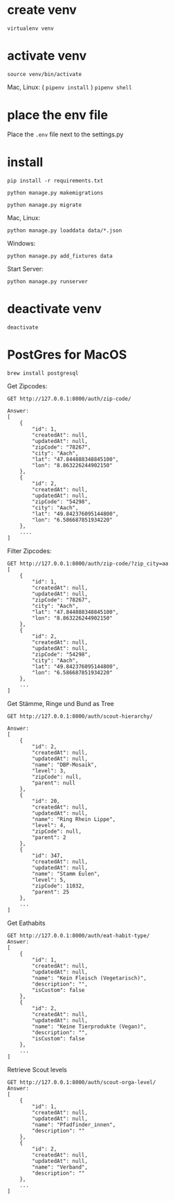 # create venv
`virtualenv venv`

# activate venv
`source venv/bin/activate`

Mac, Linux: ( `pipenv install` )
             `pipenv shell`

# place the env file
Place the `.env` file next to the settings.py

# install
`pip install -r requirements.txt`

`python manage.py makemigrations`

`python manage.py migrate`

Mac, Linux:

`python manage.py loaddata data/*.json`

Windows: 

`python manage.py add_fixtures data`

Start Server:

`python manage.py runserver`

# deactivate venv
`deactivate`

# PostGres for MacOS
`brew install postgresql`

Get Zipcodes:
    
    GET http://127.0.0.1:8000/auth/zip-code/

    Answer:
    [
        {
            "id": 1,
            "createdAt": null,
            "updatedAt": null,
            "zipCode": "78267",
            "city": "Aach",
            "lat": "47.844888348845100",
            "lon": "8.863226244902150"
        },
        {
            "id": 2,
            "createdAt": null,
            "updatedAt": null,
            "zipCode": "54298",
            "city": "Aach",
            "lat": "49.842376095144800",
            "lon": "6.586687851934220"
        },
        ....
    ]

Filter Zipcodes:

    GET http://127.0.0.1:8000/auth/zip-code/?zip_city=aa
    [
        {
            "id": 1,
            "createdAt": null,
            "updatedAt": null,
            "zipCode": "78267",
            "city": "Aach",
            "lat": "47.844888348845100",
            "lon": "8.863226244902150"
        },
        {
            "id": 2,
            "createdAt": null,
            "updatedAt": null,
            "zipCode": "54298",
            "city": "Aach",
            "lat": "49.842376095144800",
            "lon": "6.586687851934220"
        },
        ...
    ]

Get Stämme, Ringe und Bund as Tree
    
    GET http://127.0.0.1:8000/auth/scout-hierarchy/
    
    Answer:
    [
        {
            "id": 2,
            "createdAt": null,
            "updatedAt": null,
            "name": "DBP-Mosaik",
            "level": 3,
            "zipCode": null,
            "parent": null
        },
        {
            "id": 20,
            "createdAt": null,
            "updatedAt": null,
            "name": "Ring Rhein Lippe",
            "level": 4,
            "zipCode": null,
            "parent": 2
        },
        {
            "id": 347,
            "createdAt": null,
            "updatedAt": null,
            "name": "Stamm Eulen",
            "level": 5,
            "zipCode": 11032,
            "parent": 25
        },
        ...
    ]

Get Eathabits

    GET http://127.0.0.1:8000/auth/eat-habit-type/
    Answer:
    [
        {
            "id": 1,
            "createdAt": null,
            "updatedAt": null,
            "name": "Kein Fleisch (Vegetarisch)",
            "description": "",
            "isCustom": false
        },
        {
            "id": 2,
            "createdAt": null,
            "updatedAt": null,
            "name": "Keine Tierprodukte (Vegan)",
            "description": "",
            "isCustom": false
        },
        ...
    ]

Retrieve Scout levels

    GET http://127.0.0.1:8000/auth/scout-orga-level/
    Answer:
    [
        {
            "id": 1,
            "createdAt": null,
            "updatedAt": null,
            "name": "Pfadfinder_innen",
            "description": ""
        },
        {
            "id": 2,
            "createdAt": null,
            "updatedAt": null,
            "name": "Verband",
            "description": ""
        },
        ...
    ]
